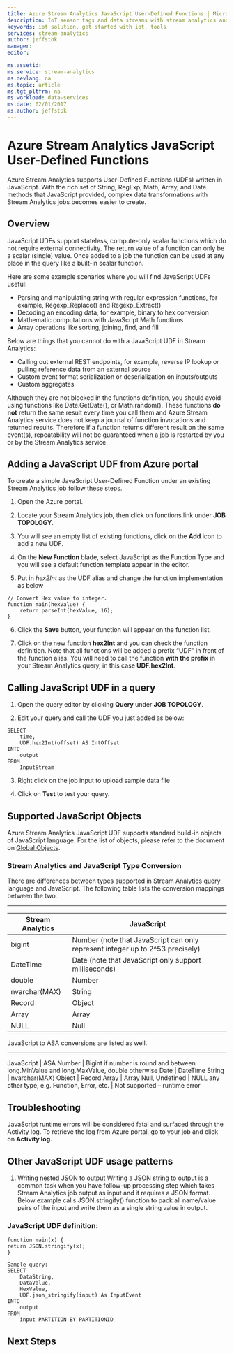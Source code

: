 ```yaml
---
title: Azure Stream Analytics JavaScript User-Defined Functions | Microsoft Docs
description: IoT sensor tags and data streams with stream analytics and real-time data processing
keywords: iot solution, get started with iot, tools
services: stream-analytics
author: jeffstok
manager: 
editor: 

ms.assetid: 
ms.service: stream-analytics
ms.devlang: na
ms.topic: article
ms.tgt_pltfrm: na
ms.workload: data-services
ms.date: 02/01/2017
ms.author: jeffstok
---
```


# Azure Stream Analytics JavaScript User-Defined Functions
Azure Stream Analytics supports User-Defined Functions (UDFs) written in JavaScript. With the rich set of String, RegExp, Math, Array, and Date methods that JavaScript provided, complex data transformations with Stream Analytics jobs becomes easier to create.

## Overview
JavaScript UDFs support stateless, compute-only scalar functions which do not require external connectivity. The return value of a function can only be a scalar (single) value. Once added to a job the function can be used at any place in the query like a built-in scalar function.

Here are some example scenarios where you will find JavaScript UDFs useful:
* Parsing and manipulating string with regular expression functions, for example, Regexp_Replace() and Regexp_Extract()
* Decoding an encoding data, for example, binary to hex conversion
* Mathematic computations with JavaScript Math functions
* Array operations like sorting, joining, find, and fill

Below are things that you cannot do with a JavaScript UDF in Stream Analytics:
* Calling out external REST endpoints, for example, reverse IP lookup or pulling reference data from an external source
* Custom event format serialization or deserialization on inputs/outputs
* Custom aggregates

Although they are not blocked in the functions definition, you should avoid using functions like Date.GetDate(), or Math.random(). These functions **do not** return the same result every time you call them and Azure Stream Analytics service does not keep a journal of function invocations and returned results. Therefore if a function returns different result on the same event(s), repeatability will not be guaranteed when a job is restarted by you or by the Stream Analytics service.

## Adding a JavaScript UDF from Azure portal
To create a simple JavaScript User-Defined Function under an existing Stream Analytics job follow these steps.

1.	Open the Azure portal.

2.	Locate your Stream Analytics job, then click on functions link under **JOB TOPOLOGY**.
 
3.	You will see an empty list of existing functions, click on the **Add** icon to add a new UDF.

4.	On the **New Function** blade, select JavaScript as the Function Type and you will see a default function template appear in the editor.
 
5.	Put in _hex2Int_ as the UDF alias and change the function implementation as below

```
// Convert Hex value to integer.
function main(hexValue) {
    return parseInt(hexValue, 16);
}
```

6.	Click the **Save** button, your function will appear on the function list. 

7.	Click on the new function **hex2Int** and you can check the function definition. Note that all functions will be added a prefix “UDF” in front of the function alias. You will need to call the function **with the prefix** in your Stream Analytics query, in this case **UDF.hex2Int**.
 
## Calling JavaScript UDF in a query

1. Open the query editor by clicking **Query** under **JOB TOPOLOGY**. 

2.	Edit your query and call the UDF you just added as below:

```
SELECT 
    time,
    UDF.hex2Int(offset) AS IntOffset
INTO
    output
FROM
    InputStream
```

3.	Right click on the job input to upload sample data file
 
4.	Click on **Test** to test your query.


## Supported JavaScript Objects
Azure Stream Analytics JavaScript UDF supports standard build-in objects of JavaScript language. For the list of objects, please refer to the document on [Global Objects](https://developer.mozilla.org/docs/Web/JavaScript/Reference/Global_Objects).

### Stream Analytics and JavaScript Type Conversion

There are differences between types supported in Stream Analytics query language and JavaScript. The following table lists the conversion mappings between the two.


---
Stream Analytics | JavaScript
--- | ---
bigint | Number (note that JavaScript can only represent integer up to 2^53 precisely)
DateTime | Date (note that JavaScript only support milliseconds) 
double | Number
nvarchar(MAX) | String
Record | Object
Array | Array
NULL | Null


JavaScript to ASA conversions are listed as well.

---
JavaScript | ASA
Number | Bigint if number is round and between long.MinValue and long.MaxValue, double otherwise
Date | DateTime
String | nvarchar(MAX)
Object | Record
Array | Array
Null, Undefined | NULL
any other type, e.g. Function, Error, etc. | Not supported – runtime error

## Troubleshooting
JavaScript runtime errors will be considered fatal and surfaced through the Activity log. To retrieve the log from Azure portal, go to your job and click on **Activity log**.
 

## Other JavaScript UDF usage patterns

1.	Writing nested JSON to output
Writing a JSON string to output is a common task when you have follow-up processing step which takes Stream Analytics job output as input and it requires a JSON format. Below example calls JSON.stringify() function to pack all name/value pairs of the input and write them as a single string value in output. 

### JavaScript UDF definition:

```
function main(x) {
return JSON.stringify(x);
}

Sample query:
SELECT 
    DataString,
    DataValue,
    HexValue,
    UDF.json_stringify(input) As InputEvent
INTO
    output
FROM
    input PARTITION BY PARTITIONID
```

## Next Steps
